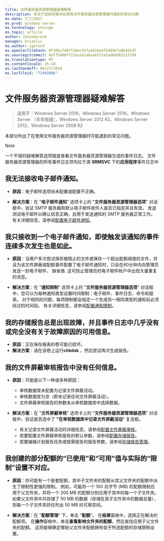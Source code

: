 ```yaml
---
title: 文件服务器资源管理器疑难解答
description: 本文介绍如何解决在使用文件服务器资源管理器时遇到的常见问题
ms.date: 7/7/2017
ms.prod: windows-server
ms.technology: storage
ms.topic: article
author: JasonGerend
manager: brianlic
ms.author: jgerend
ms.openlocfilehash: 0f30bcfd07f28ecd3fa1618e4f5d89b7a0b4d14f
ms.sourcegitcommit: 6aff3d88ff22ea141a6ea6572a5ad8dd6321f199
ms.translationtype: MT
ms.contentlocale: zh-CN
ms.lasthandoff: 09/27/2019
ms.locfileid: "71403086"
---
```

# <a name="troubleshooting-file-server-resource-manager"></a>文件服务器资源管理器疑难解答

> 适用于：Windows Server 2019，Windows Server 2016，Windows Server （半年频道），Windows Server 2012 R2，Windows Server 2012，Windows Server 2008 R2

本部分列出了在使用文件服务器资源管理器时可能遇到的常见问题。

> [!Note]
> 一个不错的疑难解答选项就是查看文件服务器资源管理器生成的事件日志。 文件服务器资源管理器的所有事件日志项均位于源 **SRMSVC** 下的**应用程序**事件日志中

## <a name="i-am-not-receiving-e-mail-notifications"></a>我无法接收电子邮件通知。

-   **原因**：电子邮件选项尚未配置或配置不正确。

-   **解决方案**：在 "**电子邮件通知**" 选项卡上的 "**文件服务器资源管理器选项**" 对话框中，验证 SMTP 服务器和默认电子邮件收件人是否已指定并且有效。 发送测试电子邮件以确认信息正确，且用于发送通知的 SMTP 服务器正常工作。 有关详细信息，请参阅[配置电子邮件通知](configure-email-notifications.md)。


## <a name="i-am-only-receiving-one-e-mail-notification-even-though-the-event-that-triggered-that-notification-happened-several-times-in-a-row"></a>我只接收到一个电子邮件通知，即使触发该通知的事件连续多次发生也是如此。

-   **原因**：当用户多次尝试保存被阻止的文件或保存一个超出配额阈值的文件，并且为该文件屏蔽或配额事件配置了电子邮件通知时，只会在60分钟内向管理员发送一封电子邮件， 缺省值. 这可防止管理员的电子邮件帐户中出现大量重复的消息。

-   **解决方案**：在 "**通知限制**" 选项卡上的 "**文件服务器资源管理器选项**" 对话框中，您可以为每种通知类型设置时间限制：电子邮件、事件日志、命令和报表。 对于相同的问题，每项限制都会指定一个生成另一相同类型的通知前必须经过的时间段。 有关详细信息，请参阅[配置通知限制](configure-notification-limits.md)。


## <a name="my-storage-reports-keep-failing-and-little-or-no-information-is-available-in-the-event-log-regarding-the-source-of-the-failure"></a>我的存储报告总是出现故障，并且事件日志中几乎没有或完全没有关于故障原因的可用信息。

-   **原因**：正在保存报表的卷可能已损坏。
-   **解决方案**：请在该卷上运行**chkdsk** ，然后尝试再次生成报告。

## <a name="my-file-screening-audit-reports-do-not-contain-any-information"></a>我的文件屏蔽审核报告中没有任何信息。

-   **原因**：可能是以下一种或多种原因：
    -   审核数据库未配置为记录文件屏蔽活动。
    -   审核数据库为空（即未记录任何文件屏蔽活动）。
    -   文件屏蔽审核报告的参数未从审核数据库中选择数据。
    
-   **解决方案**：在 "**文件屏蔽审核**" 选项卡上的 "**文件服务器资源管理器选项**" 对话框中，验证是否选中了 **"在审核数据库中记录文件屏蔽活动**" 复选框。
    -   有关记录文件屏蔽活动的详细信息，请参阅[配置文件屏蔽审核](configure-file-screen-audit.md)。
    -   若要配置文件屏蔽审核报告的默认参数，请参阅[配置存储报告](configure-storage-reports.md)。
    -   若要编辑计划报告任务或按需报告的报告参数，请参阅[存储报告管理](storage-reports-management.md)。

## <a name="the-used-and-available-values-for-some-of-the-quotas-i-have-created-do-not-correspond-to-the-actual-limit-setting"></a>我创建的部分配额的“已使用”和“可用”值与实际的“限制”设置不对应。

-   **原因**：你可能有一个嵌套配额，其中子文件夹的配额从其父文件夹的配额中派生了限制性更强的限制。 例如，可能将一个 100 兆字节 (MB) 的配额限制应用于父文件夹，并将一个 200 MB 的配额分别应用于其中的每一个子文件夹。 如果父文件夹中共存储了 50 MB 的数据（存储在其子文件夹中的数据总量），则每一个子文件夹将仅列出 50 MB 的可用空间。

-   **解决方案**：在 "**配额管理**" 下，单击 "**配额**"。 在**结果**窗格中，选择正在解决的配额项。 在**操作**窗格中，单击**查看影响文件夹的配额**，然后查找应用于父文件夹的配额。 这将能够确定哪些父文件夹配额拥有低于所选配额的存储限制设置。

